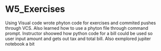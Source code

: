 # W5_Exercises

Using Visual code wrote phyton code for exercises and commited pushes through VCS. Also learned how to use a phyton file through command prompt. Instructor shoowed how python code for a bill could be used so user input amount and gets out tax and total bill.
Also exmplored jupiter notebook a bit
